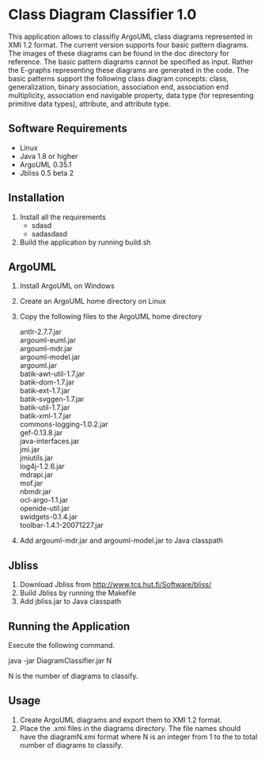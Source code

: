 # Class Diagram Classifier 1.0

This application allows to classifiy ArgoUML class diagrams represented in 
XMI 1.2 format. The current version supports four basic pattern diagrams. The images 
of these diagrams can be found in the doc directory for reference. The basic pattern 
diagrams cannot be specified as input. Rather the E-graphs 
representing these diagrams are generated in the code. The basic patterns 
support the following class diagram concepts: class, generalization, binary 
association, association end, association end multiplicity, association end 
navigable property, data type (for representing primitive data types), 
attribute, and attribute type.

## Software Requirements

- Linux
- Java 1.8 or higher
- ArgoUML 0.35.1
- Jbliss 0.5 beta 2

## Installation

1. Install all the requirements
   - sdasd
   - sadasdasd
3. Build the application by running build.sh

## ArgoUML

1. Install ArgoUML on Windows
2. Create an ArgoUML home directory on Linux
3. Copy the following files to the ArgoUML home directory
   
     antlr-2.7.7.jar<br>
     argouml-euml.jar<br>
     argouml-mdr.jar<br>
     argouml-model.jar<br>
     argouml.jar<br>
     batik-awt-util-1.7.jar<br>
     batik-dom-1.7.jar<br>
     batik-ext-1.7.jar<br>
     batik-svggen-1.7.jar<br>
     batik-util-1.7.jar<br>
     batik-xml-1.7.jar<br>
     commons-logging-1.0.2.jar<br>
     gef-0.13.8.jar<br>
     java-interfaces.jar<br>
     jmi.jar<br>
     jmiutils.jar<br>
     log4j-1.2.6.jar<br>
     mdrapi.jar<br>
     mof.jar<br>
     nbmdr.jar<br>
     ocl-argo-1.1.jar<br>
     openide-util.jar<br>
     swidgets-0.1.4.jar<br>
     toolbar-1.4.1-20071227.jar

5. Add argouml-mdr.jar and argouml-model.jar to Java classpath

## Jbliss

1. Download Jbliss from http://www.tcs.hut.fi/Software/bliss/
2. Build Jbliss by running the Makefile
3. Add jbliss.jar to Java classpath

## Running the Application

Execute the following command.

java -jar DiagramClassifier.jar N

N is the number of diagrams to classify.

## Usage

1. Create ArgoUML diagrams and export them to XMI 1.2 format.
2. Place the .xmi files in the diagrams directory. The file names should have the 
diagramN.xmi format where N is an integer from 1 to the to total number of diagrams 
to classify.

